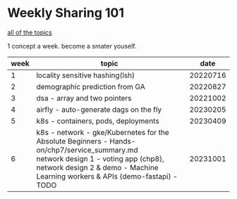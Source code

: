 # Weekly Sharing 101

[all of the topics](https://docs.google.com/spreadsheets/d/1UeAqO5RvI6zFbJGhOUV6u--KCc9fKY4HWmf1jWkorb0/edit#gid=1285441569)

1 concept a week. become a smater youself.

week|topic|date
-----|-----|-----
1|locality sensitive hashing(lsh)|20220716
2|demographic prediction from GA|20220827
3| dsa - array and two pointers|20221002
4| airfly - auto-generate dags on the fly|20230205
5| k8s - containers, pods, deployments|20230409
6| k8s - network - gke/Kubernetes for the Absolute Beginners - Hands-on/chp7/service_summary.md <br> network design 1 - voting app (chp8), <br> network design 2 & demo - Machine Learning workers & APIs (demo-fastapi) - TODO|20231001